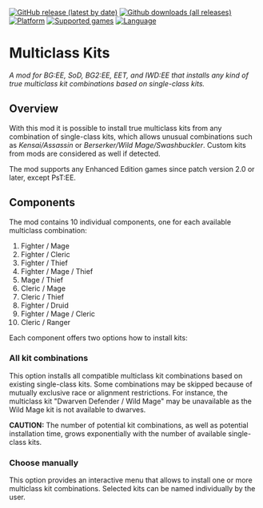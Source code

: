 [![GitHub release (latest by date)](https://img.shields.io/github/v/release/Argent77/A7-MultiKits?color=darkred&include_prereleases&label=latest%20release)](https://github.com/Argent77/A7-MultiKits/releases/latest)
[![Github downloads (all releases)](https://img.shields.io/github/downloads/Argent77/A7-MultiKits/total.svg?color=gold)](https://github.com/Argent77/A7-MultiKits/releases)
[![Platform](https://img.shields.io/static/v1?label=platform&message=Windows%20%7C%20macOS%20%7C%20Linux%20%7C%20Project%20Infinity&color=informational)](https://github.com/Argent77/A7-MultiKits/releases/latest)
[![Supported games](https://img.shields.io/static/v1?label=supported%20games&message=BG%3AEE%20%7C%20SoD%20%7C%20BG2%3AEE%20%7C%20EET%20%7C%20IWD%3AEE&color=indigo)](https://github.com/Argent77/A7-MultiKits)
[![Language](https://img.shields.io/static/v1?label=language&message=English%20%7C%20German&color=limegreen)](https://github.com/Argent77/A7-MultiKits)

# Multiclass Kits
*A mod for BG:EE, SoD, BG2:EE, EET, and IWD:EE that installs any kind of true multiclass kit combinations based on single-class kits.*

<!--
[![Beamdog Forums](https://img.shields.io/static/v1?label=Discussion&message=Beamdog%20Forums&color=444&labelColor=eee&style=for-the-badge)](https://forums.beamdog.com/ "Beamdog Forums")
&nbsp;&nbsp;
[![G3 Forums](https://img.shields.io/static/v1?label=Discussion&message=G3%20Forums&color=3b45a3&labelColor=eee&style=for-the-badge)](https://www.gibberlings3.net/forums/ "The Gibberlings Three Forums")
-->

## Overview

With this mod it is possible to install true multiclass kits from any combination of single-class kits, which allows unusual combinations such as *Kensai/Assassin* or *Berserker/Wild Mage/Swashbuckler*. Custom kits from mods are considered as well if detected.

The mod supports any Enhanced Edition games since patch version 2.0 or later, except PsT:EE.

## Components

The mod contains 10 individual components, one for each available multiclass combination:
1. Fighter / Mage
1. Fighter / Cleric
1. Fighter / Thief
1. Fighter / Mage / Thief
1. Mage / Thief
1. Cleric / Mage
1. Cleric / Thief
1. Fighter / Druid
1. Fighter / Mage / Cleric
1. Cleric / Ranger

Each component offers two options how to install kits:

### All kit combinations

This option installs all compatible multiclass kit combinations based on existing single-class kits. Some combinations may be skipped because of mutually exclusive race or alignment restrictions. For instance, the multiclass kit "Dwarven Defender / Wild Mage" may be unavailable as the Wild Mage kit is not available to dwarves.

**CAUTION:** The number of potential kit combinations, as well as potential installation time, grows exponentially with the number of available single-class kits.

### Choose manually

This option provides an interactive menu that allows to install one or more multiclass kit combinations. Selected kits can be named individually by the user.
